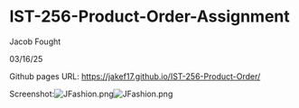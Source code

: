 # IST-256-Product-Order-Assignment

Jacob Fought 

03/16/25

Github pages URL: https://jakef17.github.io/IST-256-Product-Order/

Screenshot:![JFashion.png](...)![JFashion.png](...)